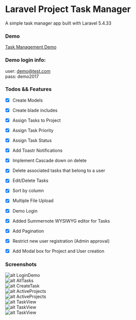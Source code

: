 # Laravel Project Task Manager

A simple task manager app built with Laravel 5.4.33


### Demo
[Task Management Demo](http://taskmanager.juancadima.com/)


### Demo login info:
user: demo@test.com <br/>
pass: demo2017


### Todos && Features
* [X] Create Models
* [X] Create blade includes
* [X] Assign Tasks to Project
* [X] Assign Task Priority
* [X] Assign Task Status
* [X] Add Toastr Notifications
* [X] Implement Cascade down on delete
* [X] Delete associated tasks that belong to a user
* [X] Edit/Delete Tasks
* [X] Sort by column
* [X] Multiple File Upload
* [X] Demo Login
* [X] Added Summernote WYSIWYG editor for Tasks
* [X] Add Pagination
* [X] Restrict new user registration (Admin approval)
* [X] Add Modal box for Project and User creation


### Screenshots

![alt LoginDemo](http://juancadima.com/wp-content/uploads/login.jpg)
<br/>
![alt AllTasks](http://juancadima.com/wp-content/uploads/alltasks.jpg)
<br/>
![alt CreateTask](http://juancadima.com/wp-content/uploads/createtask.jpg)
<br/>
![alt ActiveProjects](http://juancadima.com/wp-content/uploads/listofactiveprojects.png)
<br/>
![alt ActiveProjects](http://juancadima.com/wp-content/uploads/newproject.png)
<br>
![alt TaskView](http://juancadima.com/wp-content/uploads/singletask.png)
<br/>
![alt TaskView](http://juancadima.com/wp-content/uploads/users.png)
<br>
![alt TaskView](http://juancadima.com/wp-content/uploads/newuser.png)